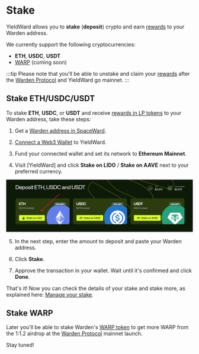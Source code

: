 ﻿---
sidebar_position: 3
---

# Stake

YieldWard allows you to **stake** (**deposit**) crypto and earn [rewards](rewards) to your Warden address.

We currently support the following cryptocurrencies:

-   **ETH**, **USDC**, **USDT**
-   [WARP](https://docs.wardenprotocol.org/tokens/warp-token/warp) (coming soon)

:::tip 
Please note that you'll be able to unstake and claim your [rewards](rewards) after the [Warden Protocol](https://wardenprotocol.org) and YieldWard go mainnet. 
:::

## Stake ETH/USDC/USDT

To stake **ETH**, **USDC**, or **USDT** and receive [rewards in LP tokens](rewards) to your Warden address, take these steps:

1. Get a [Warden address in SpaceWard](https://help.wardenprotocol.org/spaceward/connect-your-wallet).

2. [Connect a Web3 Wallet](connect-your-wallet) to YieldWard.

3. Fund your connected wallet and set its network to **Ethereum Mainnet**.

4. Visit [YieldWard] and click **Stake on LIDO** / **Stake on AAVE** next to your preferred currency.

![Select the currency to stake in YieldWard](../static/img/stake-01.png)

5. In the next step, enter the amount to deposit and paste your Warden address.

6. Click **Stake**.

7. Approve the transaction in your wallet. Wait until it's confirmed and click **Done**.

That's it! Now you can check the details of your stake and stake more, as explained here: [Manage your stake](manage-your-stake).


## Stake WARP

Later you'll be able to stake Warden's [WARP token](https://docs.wardenprotocol.org/tokens/warp-token/warp) to get more WARP from the 1:1.2 airdrop at the [Warden Protocol](https://wardenprotocol.org) mainnet launch.

Stay tuned!
